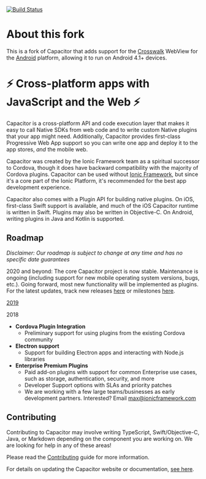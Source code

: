 [![Build Status][circle-badge]][circle-badge-url]

# About this fork

This is a fork of Capacitor that adds support for the [Crosswalk](https://01.org/crosswalk-project)
WebView for the [Android](https://www.npmjs.com/package/@onslip/capacitor-android) platform,
allowing it to run on Android 4.1+ devices.

# ⚡️ Cross-platform apps with JavaScript and the Web ⚡️

Capacitor is a cross-platform API and code execution layer that makes it easy to call Native SDKs from web code and to write custom Native plugins that your app might need.  Additionally, Capacitor provides first-class Progressive Web App support so you can write one app and deploy it to the app stores, _and_ the mobile web.

Capacitor was created by the Ionic Framework team as a spiritual successor to Cordova, though it does have backward compatibility with the majority of Cordova plugins. Capacitor can be used without [Ionic Framework](https://ionicframework.com/docs/components), but since it's a core part of the Ionic Platform, it's recommended for the best app development experience.

Capacitor also comes with a Plugin API for building native plugins. On iOS, first-class Swift support is available, and much of the iOS Capacitor runtime is written in Swift. Plugins may also be written in Objective-C. On Android, writing plugins in Java and Kotlin is supported.

## Roadmap

_Disclaimer: Our roadmap is subject to change at any time and has no specific date guarantees_

2020 and beyond: The core Capacitor project is now stable. Maintenance is ongoing (including support for new mobile operating system versions, bugs, etc.). Going forward, most new functionality will be implemented as plugins. For the latest updates, track new releases [here](https://github.com/ionic-team/capacitor/releases) or milestones [here](https://github.com/ionic-team/capacitor/milestones).

[2019](https://blog.ionicframework.com/capacitor-in-2019-native-progressive-web-apps-for-all/)

2018

 - __Cordova Plugin Integration__
   - Preliminary support for using plugins from the existing Cordova community
 - __Electron support__
   - Support for building Electron apps and interacting with Node.js libraries
 - __Enterprise Premium Plugins__
   - Paid add-on plugins with support for common Enterprise use cases, such as storage, authentication, security, and more
   - Developer Support options with SLAs and priority patches
   - We are working with a few large teams/businesses as early development partners. Interested? Email [max@ionicframework.com](mailto:max@ionicframework.com)

## Contributing

Contributing to Capacitor may involve writing TypeScript, Swift/Objective-C, Java, or Markdown depending on the component you are working on. We are looking for help in any of these areas!

Please read the [Contributing](.github/CONTRIBUTING.md) guide for more information.

For details on updating the Capacitor website or documentation, [see here](site/CONTRIBUTING.md).

[circle-badge]: https://circleci.com/gh/ionic-team/capacitor.svg?style=shield
[circle-badge-url]: https://circleci.com/gh/ionic-team/capacitor
